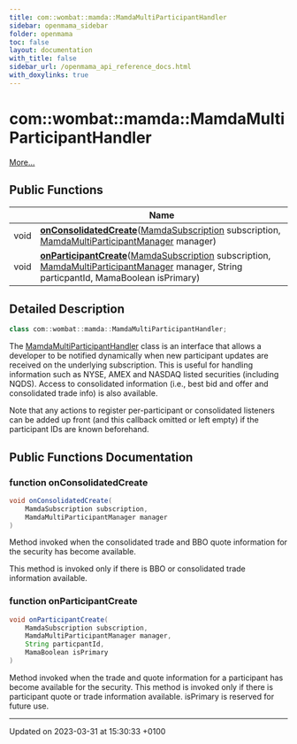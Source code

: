 ```yaml
---
title: com::wombat::mamda::MamdaMultiParticipantHandler
sidebar: openmama_sidebar
folder: openmama
toc: false
layout: documentation
with_title: false
sidebar_url: /openmama_api_reference_docs.html
with_doxylinks: true
---
```


# com::wombat::mamda::MamdaMultiParticipantHandler



 [More...](#detailed-description)

## Public Functions

|                | Name           |
| -------------- | -------------- |
| void | **[onConsolidatedCreate](interfacecom_1_1wombat_1_1mamda_1_1MamdaMultiParticipantHandler.html#function-onconsolidatedcreate)**([MamdaSubscription](classcom_1_1wombat_1_1mamda_1_1MamdaSubscription.html) subscription, [MamdaMultiParticipantManager](classcom_1_1wombat_1_1mamda_1_1MamdaMultiParticipantManager.html) manager) |
| void | **[onParticipantCreate](interfacecom_1_1wombat_1_1mamda_1_1MamdaMultiParticipantHandler.html#function-onparticipantcreate)**([MamdaSubscription](classcom_1_1wombat_1_1mamda_1_1MamdaSubscription.html) subscription, [MamdaMultiParticipantManager](classcom_1_1wombat_1_1mamda_1_1MamdaMultiParticipantManager.html) manager, String particpantId, MamaBoolean isPrimary) |

## Detailed Description

```java
class com::wombat::mamda::MamdaMultiParticipantHandler;
```


The [MamdaMultiParticipantHandler](interfacecom_1_1wombat_1_1mamda_1_1MamdaMultiParticipantHandler.html) class is an interface that allows a developer to be notified dynamically when new participant updates are received on the underlying subscription. This is useful for handling information such as NYSE, AMEX and NASDAQ listed securities (including NQDS). Access to consolidated information (i.e., best bid and offer and consolidated trade info) is also available.

Note that any actions to register per-participant or consolidated listeners can be added up front (and this callback omitted or left empty) if the participant IDs are known beforehand. 

## Public Functions Documentation

### function onConsolidatedCreate

```java
void onConsolidatedCreate(
    MamdaSubscription subscription,
    MamdaMultiParticipantManager manager
)
```


Method invoked when the consolidated trade and BBO quote information for the security has become available. 

 This method is invoked only if there is BBO or consolidated trade information available. 


### function onParticipantCreate

```java
void onParticipantCreate(
    MamdaSubscription subscription,
    MamdaMultiParticipantManager manager,
    String particpantId,
    MamaBoolean isPrimary
)
```


Method invoked when the trade and quote information for a participant has become available for the security. This method is invoked only if there is participant quote or trade information available. isPrimary is reserved for future use. 


-------------------------------

Updated on 2023-03-31 at 15:30:33 +0100